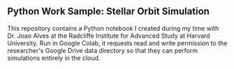 
## Python Work Sample: Stellar Orbit Simulation



This repository contains a Python notebook I created
during my time with Dr. Joao Alves at the Radcliffe
Institute for Advanced Study at Harvard University.
Run in Google Colab, it requests read and write
permission to the researcher's Google Drive data
directory so that they can perform simulations
entirely in the cloud.
